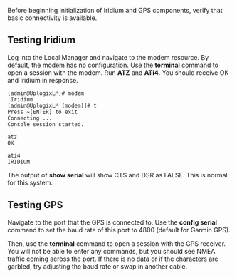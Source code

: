 Before beginning initialization of Iridium and GPS components, verify that basic connectivity is available.

## Testing Iridium

Log into the Local Manager and navigate to the modem resource. By default, the modem has no configuration. Use the **terminal** command to open a session with the modem. Run **ATZ** and **ATi4**. You should receive OK and Iridium in response.

```
[admin@UplogixLM]# modem
 Iridium
[admin@UplogixLM (modem)]# t
Press ~[ENTER] to exit
Connecting ...
Console session started.

atz
OK

ati4
IRIDIUM
```

The output of **show serial** will show CTS and DSR as FALSE. This is normal for this system.

## Testing GPS

Navigate to the port that the GPS is connected to. Use the **config serial** command to set the baud rate of this port to 4800 (default for Garmin GPS).

Then, use the **terminal** command to open a session with the GPS receiver. You will not be able to enter any commands, but you should see NMEA traffic coming across the port. If there is no data or if the characters are garbled, try adjusting the baud rate or swap in another cable.

<!-- 5.3 -->